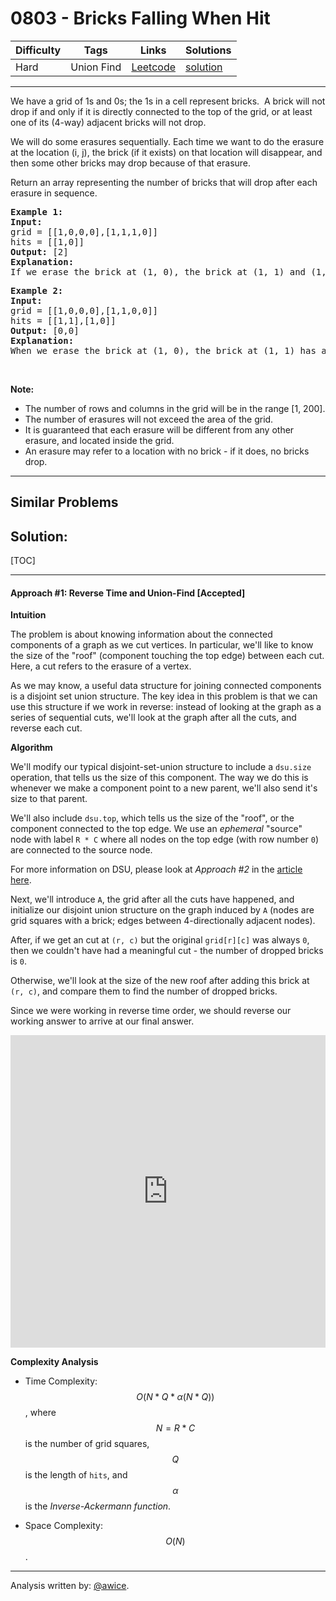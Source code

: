 # 0803 - Bricks Falling When Hit

Difficulty  | Tags | Links | Solutions
----------- | ---- | ----- | -----
Hard | Union Find | [Leetcode](https://leetcode.com/problems/bricks-falling-when-hit) | [solution](https://leetcode.com/problems/bricks-falling-when-hit/solution/)


-----------

<p>We have a grid of 1s and 0s; the 1s in a cell represent bricks.&nbsp; A brick will not drop if and only if it is directly connected to the top of the grid, or at least one of its (4-way) adjacent bricks will not drop.</p>

<p>We will do some erasures&nbsp;sequentially. Each time we want to do the erasure at the location (i, j), the brick (if it exists) on that location will disappear, and then some other bricks may&nbsp;drop because of that&nbsp;erasure.</p>

<p>Return an array representing the number of bricks that will drop after each erasure in sequence.</p>

<pre>
<strong>Example 1:</strong>
<strong>Input:</strong> 
grid = [[1,0,0,0],[1,1,1,0]]
hits = [[1,0]]
<strong>Output:</strong> [2]
<strong>Explanation: </strong>
If we erase the brick at (1, 0), the brick at (1, 1) and (1, 2) will drop. So we should return 2.</pre>

<pre>
<strong>Example 2:</strong>
<strong>Input:</strong> 
grid = [[1,0,0,0],[1,1,0,0]]
hits = [[1,1],[1,0]]
<strong>Output:</strong> [0,0]
<strong>Explanation: </strong>
When we erase the brick at (1, 0), the brick at (1, 1) has already disappeared due to the last move. So each erasure will cause no bricks dropping.  Note that the erased brick (1, 0) will not be counted as a dropped brick.</pre>

<p>&nbsp;</p>

<p><strong>Note:</strong></p>

<ul>
	<li>The number of rows and columns in the grid will be in the range&nbsp;[1, 200].</li>
	<li>The number of erasures will not exceed the area of the grid.</li>
	<li>It is guaranteed that each erasure will be different from any other erasure, and located inside the grid.</li>
	<li>An erasure may refer to a location with no brick - if it does, no bricks drop.</li>
</ul>


-----------


## Similar Problems




## Solution:

[TOC]

---
#### Approach #1: Reverse Time and Union-Find [Accepted]

**Intuition**

The problem is about knowing information about the connected components of a graph as we cut vertices.  In particular, we'll like to know the size of the "roof" (component touching the top edge) between each cut.  Here, a cut refers to the erasure of a vertex.

As we may know, a useful data structure for joining connected components is a disjoint set union structure.  The key idea in this problem is that we can use this structure if we work in reverse: instead of looking at the graph as a series of sequential cuts, we'll look at the graph after all the cuts, and reverse each cut.

**Algorithm**

We'll modify our typical disjoint-set-union structure to include a `dsu.size` operation, that tells us the size of this component.  The way we do this is whenever we make a component point to a new parent, we'll also send it's size to that parent.

We'll also include `dsu.top`, which tells us the size of the "roof", or the component connected to the top edge.  We use an *ephemeral* "source" node with label `R * C` where all nodes on the top edge (with row number `0`) are connected to the source node.

For more information on DSU, please look at *Approach #2* in the [article here](https://leetcode.com/articles/redundant-connection/).

Next, we'll introduce `A`, the grid after all the cuts have happened, and initialize our disjoint union structure on the graph induced by `A` (nodes are grid squares with a brick; edges between 4-directionally adjacent nodes).

After, if we get an cut at `(r, c)` but the original `grid[r][c]` was always `0`, then we couldn't have had a meaningful cut - the number of dropped bricks is `0`.

Otherwise, we'll look at the size of the new roof after adding this brick at `(r, c)`, and compare them to find the number of dropped bricks.

Since we were working in reverse time order, we should reverse our working answer to arrive at our final answer.

<iframe src="https://leetcode.com/playground/vKx7cbxE/shared" frameBorder="0" width="100%" height="500" name="vKx7cbxE"></iframe>

**Complexity Analysis**

* Time Complexity:  $$O(N*Q*\alpha(N * Q))$$, where $$N = R*C$$ is the number of grid squares, $$Q$$ is the length of `hits`, and $$\alpha$$ is the *Inverse-Ackermann function*.

* Space Complexity: $$O(N)$$.

---

Analysis written by: [@awice](https://leetcode.com/awice).
